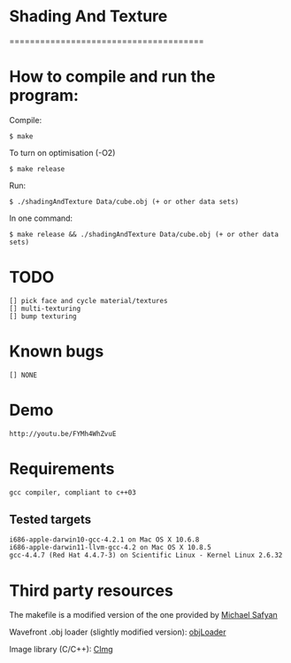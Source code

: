 # Shading And Texture

======================================

# How to compile and run the program:

Compile:

	$ make

To turn on optimisation (-O2)

	$ make release

Run:

	$ ./shadingAndTexture Data/cube.obj (+ or other data sets)

In one command:

	$ make release && ./shadingAndTexture Data/cube.obj (+ or other data sets)

# TODO

	[] pick face and cycle material/textures
	[] multi-texturing
	[] bump texturing

# Known bugs

	[] NONE

# Demo

	http://youtu.be/FYMh4WhZvuE 


# Requirements

	gcc compiler, compliant to c++03

## Tested targets
	i686-apple-darwin10-gcc-4.2.1 on Mac OS X 10.6.8
	i686-apple-darwin11-llvm-gcc-4.2 on Mac OS X 10.8.5
	gcc-4.4.7 (Red Hat 4.4.7-3) on Scientific Linux - Kernel Linux 2.6.32

# Third party resources

The makefile is a modified version of the one provided by [Michael Safyan](https://sites.google.com/site/michaelsafyan/software-engineering/how-to-write-a-makefile)

Wavefront .obj loader (slightly modified version): 
[objLoader](http://www.kixor.net/dev/objloader/) 

Image library (C/C++):
[CImg](http://cimg.sourceforge.net/)